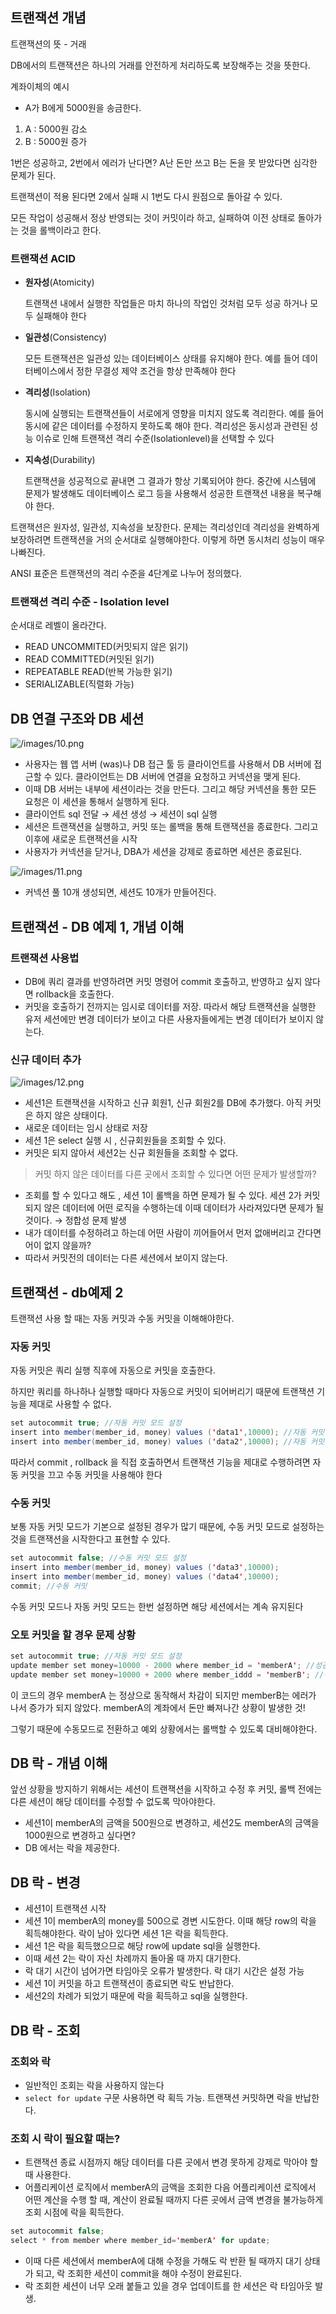 
## 트랜잭션 개념

트랜잭션의 뜻 - 거래

DB에서의 트랜잭션은 하나의 거래를 안전하게 처리하도록 보장해주는 것을 뜻한다.

계좌이체의 예시

- A가 B에게 5000원을 송금한다.
1. A : 5000원 감소
2. B : 5000원 증가

1번은 성공하고, 2번에서 에러가 난다면? A난 돈만 쓰고 B는 돈을 못 받았다면 심각한 문제가 된다.

트랜잭션이 적용 된다면 2에서 실패 시 1번도 다시 원점으로 돌아갈 수 있다.

모든 작업이 성공해서 정상 반영되는 것이 커밋이라 하고, 실패하여 이전 상태로 돌아가는 것을 롤백이라고 한다.

### 트랜잭션 ACID

- **원자성**(Atomicity)

  트랜잭션 내에서 실행한 작업들은 마치 하나의 작업인 것처럼 모두 성공 하거나 모두 실패해야 한다

- **일관성**(Consistency)

  모든 트랜잭션은 일관성 있는 데이터베이스 상태를 유지해야 한다. 예를 들어 데이터베이스에서 정한 무결성 제약 조건을 항상 만족해야 한다

- **격리성**(Isolation)

  동시에 실행되는 트랜잭션들이 서로에게 영향을 미치지 않도록 격리한다.
  예를 들어 동시에 같은 데이터를 수정하지 못하도록 해야 한다.
  격리성은 동시성과 관련된 성능 이슈로 인해 트랜잭션 격리 수준(Isolationlevel)을 선택할 수 있다

- **지속성**(Durability)

  트랜잭션을 성공적으로 끝내면 그 결과가 항상 기록되어야 한다.
  중간에 시스템에 문제가 발생해도 데이터베이스 로그 등을 사용해서 성공한 트랜잭션 내용을 복구해야 한다.


트랜잭션은 원자성, 일관성, 지속성을 보장한다. 문제는 격리성인데 격리성을 완벽하게 보장하려면 트랜잭션을 거의 순서대로 실행해야한다. 이렇게 하면 동시처리 성능이 매우 나빠진다.

ANSI 표준은 트랜잭션의 격리 수준을 4단계로 나누어 정의했다.

### 트랜잭션 격리 수준 - Isolation level

순서대로 레벨이 올라간다.

- READ UNCOMMITED(커밋되지 않은 읽기)
- READ COMMITTED(커밋된 읽기)
- REPEATABLE READ(반복 가능한 읽기)
- SERIALIZABLE(직렬화 가능)


## DB 연결 구조와 DB 세션

![/images/10.png](/images/10.png)
- 사용자는 웹  앱 서버 (was)나 DB 접근 툴 등 클라이언트를 사용해서 DB 서버에 접근할 수 있다. 클라이언트는 DB 서버에 연결을 요청하고 커넥션을 맺게 된다.
- 이때 DB 서버는 내부에 세션이라는 것을 만든다. 그리고 해당 커넥션을 통한 모든 요청은 이 세션을 통해서 실행하게 된다.
- 클라이언트 sql 전달 → 세션 생성 → 세션이 sql 실행
- 세션은 트랜잭션을 실행하고, 커밋 또는 롤백을 통해 트랜잭션을 종료한다. 그리고 이후에 새로운 트랜잭션을 시작
- 사용자가 커넥션을 닫거나, DBA가 세션을 강제로 종료하면 세션은 종료된다.

![/images/11.png](/images/11.png)
- 커넥션 풀 10개 생성되면, 세션도 10개가 만들어진다.


## 트랜잭션 - DB 예제 1, 개념 이해

### 트랜잭션 사용법

- DB에 쿼리 결과를 반영하려면 커밋 명령어 commit 호출하고, 반영하고 싶지 않다면 rollback을 호출한다.
- 커밋을 호출하기 전까지는 임시로 데이터를 저장. 따라서 해당 트랜잭션을 실행한 유저 세션에만 변경 데이터가 보이고 다른 사용자들에게는 변경 데이터가 보이지 않는다.

### 신규 데이터 추가

![/images/12.png](/images/12.png)

- 세션1은 트랜잭션을 시작하고 신규 회원1, 신규 회원2를 DB에 추가했다. 아직 커밋은 하지 않은 상태이다.
- 새로운 데이터는 임시 상태로 저장
- 세션 1은 select 실행 시 , 신규회원들을 조회할 수 있다.
- 커밋은 되지 않아서 세션2는 신규 회원들을 조회할 수 없다.

> 커밋 하지 않은 데이터를 다른 곳에서 조회할 수 있다면 어떤 문제가 발생할까?
>
- 조회를 할 수 있다고 해도 , 세션 1이 롤백을 하면 문제가 될 수 있다.  세션 2가 커밋 되지 않은 데이터에 어떤 로직을 수행하는데 이때 데이터가 사라져있다면 문제가 될 것이다. → 정합성 문제 발생
- 내가 데이터를 수정하려고 하는데 어떤 사람이 끼어들어서 먼저 없애버리고 간다면 어이 없지 않을까?
- 따라서 커밋전의 데이터는 다른 세션에서 보이지 않는다.

## 트랜잭션 - db예제 2

트랜잭션 사용 할 때는 자동 커밋과 수동 커밋을 이해해야한다.

### 자동 커밋

자동 커밋은 쿼리 실행 직후에 자동으로 커밋을 호출한다.

하지만 쿼리를 하나하나 실행할 때마다 자동으로 커밋이 되어버리기 때문에 트랜잭션 기능을 제대로 사용할 수 없다.

```java
set autocommit true; //자동 커밋 모드 설정
insert into member(member_id, money) values ('data1',10000); //자동 커밋
insert into member(member_id, money) values ('data2',10000); //자동 커밋
```

따라서 commit , rollback 을 직접 호출하면서 트랜잭션 기능을 제대로 수행하려면 자동 커밋을 끄고 수동 커밋을 사용해야 한다

### 수동 커밋

보통 자동 커밋 모드가 기본으로 설정된 경우가 많기 때문에, 수동 커밋 모드로 설정하는 것을 트랜잭션을 시작한다고 표현할 수 있다.

```java
set autocommit false; //수동 커밋 모드 설정
insert into member(member_id, money) values ('data3',10000);
insert into member(member_id, money) values ('data4',10000);
commit; //수동 커밋
```

수동 커밋 모드나 자동 커밋 모드는 한번 설정하면 해당 세션에서는 계속 유지된다

### 오토 커밋을 할 경우 문제 상황

```java
set autocommit true; //자동 커밋 모드 설정
update member set money=10000 - 2000 where member_id = 'memberA'; //성공
update member set money=10000 + 2000 where member_iddd = 'memberB'; //쿼리 예외 발생
```

이 코드의 경우 memberA 는 정상으로 동작해서 차감이 되지만 memberB는 에러가 나서 증가가 되지 않았다. memberA의 계좌에서 돈만 빠져나간 상황이 발생한 것!

그렇기 때문에 수동모드로 전환하고 예외 상황에서는 롤백할 수 있도록 대비해야한다.


## DB 락 - 개념 이해

앞선 상황을 방지하기 위해서는 세션이 트랜잭션을 시작하고 수정 후 커밋, 롤백 전에는 다른 세션이 해당 데이터를 수정할 수 없도록 막아야한다.

- 세션1이 memberA의 금액을 500원으로 변경하고, 세션2도 memberA의 금액을 1000원으로 변경하고 싶다면?
- DB 에서는 락을 제공한다.

## DB 락 - 변경

- 세션1이 트랜잭션 시작
- 세션 1이 memberA의 money를 500으로 경변 시도한다. 이때 해당 row의 락을 획득해야한다. 락이 남아 있다면 세션 1은 락을 획득한다.
- 세션 1은 락을 획득했으므로 해당 row에 update sql을 실행한다.
- 이때 세션 2는 락이 자신 차례까지 돌아올 때 까지 대기한다.
- 락 대기 시간이 넘어가면 타임아웃 오류가 발생한다. 락 대기 시간은 설정 가능
- 세션 1이 커밋을 하고 트랜잭션이 종료되면 락도 반납한다.
- 세션2의 차례가 되었기 때문에 락을 획득하고 sql을 실행한다.

## DB 락 - 조회

### 조회와 락

- 일반적인 조회는 락을 사용하지 않는다
- `select for update` 구문 사용하면 락 획득 가능. 트랜잭션 커밋하면 락을 반납한다.

### 조회 시 락이 필요할 때는?

- 트랜잭션 종료 시점까지 해당 데이터를 다른 곳에서 변경 못하게 강제로 막아야 할 때 사용한다.
- 어플리케이션 로직에서 memberA의 금액을 조회한 다음 어플리케이션 로직에서 어떤 계산을 수행 할 때, 계산이 완료될 때까지 다른 곳에서 금액 변경을 불가능하게 조회 시점에 락을 획득한다.

```java
set autocommit false;
select * from member where member_id='memberA' for update;
```

- 이때 다른 세션에서 memberA에 대해 수정을 가해도 락 반환 될 때까지 대기 상태가 되고, 락 조회한 세션이 commit을 해야 수정이 완료된다.
- 락 조회한 세션이 너무 오래 붙들고 있을 경우 업데이트를 한 세션은 락 타임아웃 발생.
